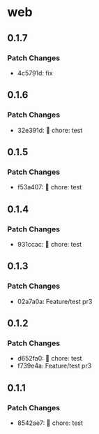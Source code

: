 # web

## 0.1.7

### Patch Changes

- 4c5791d: fix

## 0.1.6

### Patch Changes

- 32e391d: :wrench: chore: test

## 0.1.5

### Patch Changes

- f53a407: :wrench: chore: test

## 0.1.4

### Patch Changes

- 931ccac: :wrench: chore: test

## 0.1.3

### Patch Changes

- 02a7a0a: Feature/test pr3

## 0.1.2

### Patch Changes

- d652fa0: :wrench: chore: test
- f739e4a: Feature/test pr3

## 0.1.1

### Patch Changes

- 8542ae7: :wrench: chore: test
